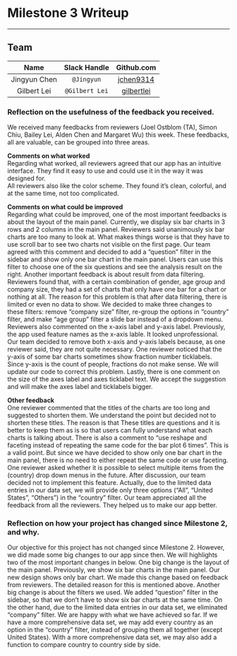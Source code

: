 # Milestone 3 Writeup
-------------------------------------------------
## Team
| Name  | Slack Handle | Github.com |
| :------: | :---: | :----------: |
| Jingyun Chen | `@Jingyun` | [jchen9314](https://github.com/jchen9314) |
| Gilbert Lei | `@Gilbert Lei` | [gilbertlei](https://github.com/gilbertlei) |

### Reflection on the usefulness of the feedback you received.
We received many feedbacks from reviewers (Joel Ostblom (TA), Simon Chiu, Bailey Lei, Alden Chen and Margaret Wu) this week. These feedbacks, all are valuable, can be grouped into three areas.

**Comments on what worked**  
Regarding what worked, all reviewers agreed that our app has an intuitive interface. They find it easy to use and could use it in the way it was designed for.  
All reviewers also like the color scheme. They found it’s clean, colorful, and at the same time, not too complicated.  

**Comments on what could be improved**  
Regarding what could be improved, one of the most important feedbacks is about the layout of the main panel. Currently, we display six bar charts in 3 rows and 2 columns in the main panel. Reviewers said unanimously six bar charts are too many to look at. What makes things worse is that they have to use scroll bar to see two charts not visible on the first page. Our team agreed with this comment and decided to add a “question” filter in the sidebar and show only one bar chart in the main panel. Users can use this filter to choose one of the six questions and see the analysis result on the right.
Another important feedback is about result from data filtering. Reviewers found that, with a certain combination of gender, age group and company size, they had a set of charts that only have one bar for a chart or nothing at all. The reason for this problem is that after data filtering, there is limited or even no data to show. We decided to make three changes to these filters: remove “company size” filter, re-group the options in “country” filter, and make “age group” filter a slide bar instead of a dropdown menu.
Reviewers also commented on the x-axis label and y-axis label. Previously, the app used feature names as the x-axis lable. It looked unprofessional. Our team decided to remove both x-axis and y-axis labels because, as one reviewer said, they are not quite necessary.
One reviewer noticed that the y-axis of some bar charts sometimes show fraction number ticklabels. Since y-axis is the count of people, fractions do not make sense. We will update our code to correct this problem.
Lastly, there is one comment on the size of the axes label and axes ticklabel text. We accept the suggestion and will make the axes label and ticklabels bigger.

**Other feedback**  
One reviewer commented that the titles of the charts are too long and suggested to shorten them. We understand the point but decided not to shorten these titles. The reason is that These titles are questions and it is better to keep them as is so that users can fully understand what each charts is talking about.
There is also a comment to “use reshape and faceting instead of repeating the same code for the bar plot 6 times”. This is a valid point. But since we have decided to show only one bar chart in the main panel, there is no need to either repeat the same code or use faceting.
One reviewer asked whether it is possible to select multiple items from the (country) drop down menus in the future. After discussion, our team decided not to implement this feature. Actually, due to the limited data entries in our data set, we will provide only three options (“All”, “United States”, “Others”) in the “country” filter.
Our team appreciated all the feedback from all the reviewers. They helped us to make our app better.  

### Reflection on how your project has changed since Milestone 2, and why.  
Our objective for this project has not changed since Milestone 2. However, we did made some big changes to our app since then. We will highlights two of the most important changes in below.
One big change is the layout of the main panel. Previously, we show six bar charts in the main panel. Our new design shows only bar chart. We made this change based on feedback from reviewers. The detailed reason for this is mentioned above.
Another big change is about the filters we used.  We added “question” filter in the sidebar, so that we don’t have to show six bar charts at the same time. On the other hand, due to the limited data entries in our data set, we eliminated “company” filter.
We are happy with what we have achieved so far. If we have a more comprehensive data set, we may add every country as an option in the “country” filter, instead of grouping them all together (except United States). With a more comprehensive data set, we may also add a function to compare country to country side by side.
